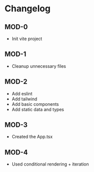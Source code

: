 # Changelog

## MOD-0

- Init vite project

## MOD-1

- Cleanup unnecessary files

## MOD-2

- Add eslint
- Add tailwind
- Add basic components
- Add static data and types

## MOD-3

- Created the App.tsx

## MOD-4

- Used conditional rendering + iteration
